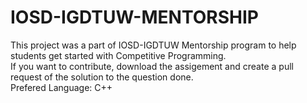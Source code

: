 # IOSD-IGDTUW-MENTORSHIP
This project was a part of IOSD-IGDTUW Mentorship program to help students get started with Competitive Programming. </br>
If you want to contribute, download the assigement and create a pull request of the solution to the question done. </br>
Prefered Language: C++

